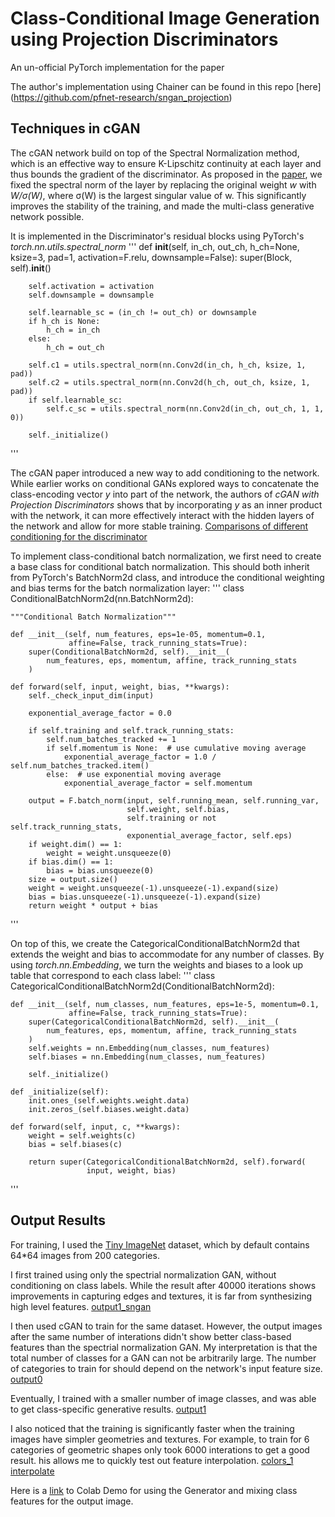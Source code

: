 # Class-Conditional Image Generation using Projection Discriminators

An un-official PyTorch implementation for the paper

The author's implementation using Chainer can be found in this repo [here] (https://github.com/pfnet-research/sngan_projection)

## Techniques in cGAN

The cGAN network build on top of the Spectral Normalization method, which is an effective way to ensure K-Lipschitz continuity at each layer and thus bounds the gradient of the discriminator. As proposed in the [paper](https://arxiv.org/abs/1802.05957), we fixed the spectral norm of the layer by replacing the original weight *w* with *W/σ(W)*, where σ(W) is the largest singular value of w. This significantly improves the stability of the training, and made the multi-class generative network possible.

It is implemented in the Discriminator's residual blocks using PyTorch's *torch.nn.utils.spectral_norm*
'''
    def __init__(self, in_ch, out_ch, h_ch=None, ksize=3, pad=1,
                 activation=F.relu, downsample=False):
        super(Block, self).__init__()

        self.activation = activation
        self.downsample = downsample

        self.learnable_sc = (in_ch != out_ch) or downsample
        if h_ch is None:
            h_ch = in_ch
        else:
            h_ch = out_ch

        self.c1 = utils.spectral_norm(nn.Conv2d(in_ch, h_ch, ksize, 1, pad))
        self.c2 = utils.spectral_norm(nn.Conv2d(h_ch, out_ch, ksize, 1, pad))
        if self.learnable_sc:
            self.c_sc = utils.spectral_norm(nn.Conv2d(in_ch, out_ch, 1, 1, 0))

        self._initialize()
'''

The cGAN paper introduced a new way to add conditioning to the network. While earlier works on conditional GANs explored ways to concatenate the class-encoding vector *y* into part of the network, the authors of *cGAN with Projection Discriminators* shows that by incorporating *y* as an inner product with the network, it can more effectively interact with the hidden layers of the network and allow for more stable training.
[Comparisons of different conditioning for the discriminator](images/cgan_paper_fig1.png)

To implement class-conditional batch normalization, we first need to create a base class for conditional batch normalization. This should both inherit from PyTorch's BatchNorm2d class, and introduce the conditional weighting and bias terms for the batch normalization layer:
'''
class ConditionalBatchNorm2d(nn.BatchNorm2d):

    """Conditional Batch Normalization"""

    def __init__(self, num_features, eps=1e-05, momentum=0.1,
                 affine=False, track_running_stats=True):
        super(ConditionalBatchNorm2d, self).__init__(
            num_features, eps, momentum, affine, track_running_stats
        )

    def forward(self, input, weight, bias, **kwargs):
        self._check_input_dim(input)

        exponential_average_factor = 0.0

        if self.training and self.track_running_stats:
            self.num_batches_tracked += 1
            if self.momentum is None:  # use cumulative moving average
                exponential_average_factor = 1.0 / self.num_batches_tracked.item()
            else:  # use exponential moving average
                exponential_average_factor = self.momentum

        output = F.batch_norm(input, self.running_mean, self.running_var,
                              self.weight, self.bias,
                              self.training or not self.track_running_stats,
                              exponential_average_factor, self.eps)
        if weight.dim() == 1:
            weight = weight.unsqueeze(0)
        if bias.dim() == 1:
            bias = bias.unsqueeze(0)
        size = output.size()
        weight = weight.unsqueeze(-1).unsqueeze(-1).expand(size)
        bias = bias.unsqueeze(-1).unsqueeze(-1).expand(size)
        return weight * output + bias 
'''

On top of this, we create the CategoricalConditionalBatchNorm2d that extends the weight and bias to accommodate for any number of classes. By using *torch.nn.Embedding*, we turn the weights and biases to a look up table that correspond to each class label:
'''
class CategoricalConditionalBatchNorm2d(ConditionalBatchNorm2d):

    def __init__(self, num_classes, num_features, eps=1e-5, momentum=0.1,
                 affine=False, track_running_stats=True):
        super(CategoricalConditionalBatchNorm2d, self).__init__(
            num_features, eps, momentum, affine, track_running_stats
        )
        self.weights = nn.Embedding(num_classes, num_features)
        self.biases = nn.Embedding(num_classes, num_features)

        self._initialize()

    def _initialize(self):
        init.ones_(self.weights.weight.data)
        init.zeros_(self.biases.weight.data)

    def forward(self, input, c, **kwargs):
        weight = self.weights(c)
        bias = self.biases(c)

        return super(CategoricalConditionalBatchNorm2d, self).forward(
                     input, weight, bias)
'''

## Output Results

For training, I used the [Tiny ImageNet](https://tiny-imagenet.herokuapp.com/) dataset, which by default contains 64*64 images from 200 categories.

I first trained using only the spectrial normalization GAN, without conditioning on class labels. While the result after 40000 iterations shows improvements in capturing edges and textures, it is far from synthesizing high level features.
[output1_sngan](images/output1_sngan.png)

I then used cGAN to train for the same dataset. However, the output images after the same number of interations didn't show better class-based features than the spectrial normalization GAN. 
My interpretation is that the total number of classes for a GAN can not be arbitrarily large. The number of categories to train for should depend on the network's input feature size.
[output0](images/output0.png)

Eventually, I trained with a smaller number of image classes, and was able to get class-specific generative results. 
[output1](images/output1.png)

I also noticed that the training is significantly faster when the training images have simpler geometries and textures. For example, to train for 6 categories of geometric shapes only took 6000 interations to get a good result. his allows me to quickly test out feature interpolation.
[colors_1](images/colors_1.jpg) [interpolate](images/interpolate.jpg)

Here is a [link](https://colab.research.google.com/drive/1HLZBceHtiz_aTjNw_QP1yGB7HFJYePAv) to Colab Demo for using the Generator and mixing class features for the output image.
